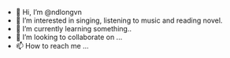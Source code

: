 - 👋 Hi, I’m @ndlongvn
- 👀 I’m interested in singing, listening to music and reading novel.
- 🌱 I’m currently learning something..
- 💞️ I’m looking to collaborate on ...
- 📫 How to reach me ...

<!---
ndlongvn/ndlongvn is a ✨ special ✨ repository because its `README.md` (this file) appears on your GitHub profile.
You can click the Preview link to take a look at your changes.
--->
